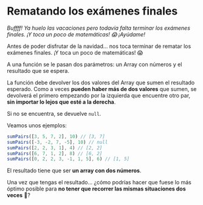# Rematando los exámenes finales

_Buffff! Ya huelo las vacaciones pero todavía falta terminar los exámenes finales. ¡Y toca un poco de matemáticas! 😱 ¡Ayúdame!_

Antes de poder disfrutar de la navidad... nos toca terminar de rematar los exámenes finales. ¡Y toca un poco de matemáticas! 😱

A una función se le pasan dos parámetros: un Array con números y el resultado que se espera.

La función debe devolver los dos valores del Array que sumen el resultado esperado. Como a veces **pueden haber más de dos valores** que sumen, se devolverá el primero empezando por la izquierda que encuentre otro par, **sin importar lo lejos que esté a la derecha**.

Si no se encuentra, se devuelve <code>null</code>.

Veamos unos ejemplos:

```javascript
sumPairs([3, 5, 7, 2], 10) // [3, 7]
sumPairs([-3, -2, 7, -5], 10) // null
sumPairs([2, 2, 3, 1], 4) // [2, 2]
sumPairs([6, 7, 1, 2], 8) // [6, 2]
sumPairs([0, 2, 2, 3, -1, 1, 5], 6) // [1, 5]
```

El resultado tiene que ser **un array con dos números**.

Una vez que tengas el resultado... ¿cómo podrías hacer que fuese lo más óptimo posible para **no tener que recorrer las mismas situaciones dos veces** 🤔?

